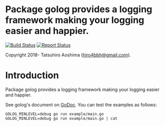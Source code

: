 # Package golog provides a logging framework making your logging easier and happier.
[![Build Status](https://travis-ci.org/hiro4bbh/go-log.svg?branch=master)](https://travis-ci.org/hiro4bbh/go-log)
[![Report Status](https://goreportcard.com/badge/github.com/hiro4bbh/go-log)](https://goreportcard.com/report/github.com/hiro4bbh/go-log)

Copyright 2018- Tatsuhiro Aoshima (hiro4bbh@gmail.com).

# Introduction
Package golog provides a logging framework making your logging easier and happier.

See golog's document on [GoDoc](https://godoc.org/github.com/hiro4bbh/go-log).
You can test the examples as follows:

```
GOLOG_MINLEVEL=debug go run example/main.go
GOLOG_MINLEVEL=debug go run example/main.go | cat
```
